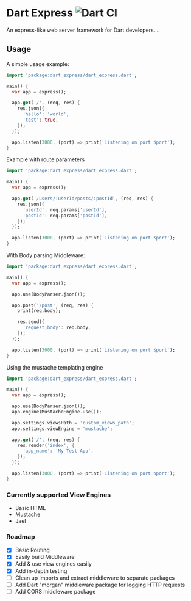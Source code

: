 # Dart Express ![Dart CI](https://github.com/deriegle/dart-express/workflows/Dart%20CI/badge.svg?branch=master)
An express-like web server framework for Dart developers. ..

## Usage

A simple usage example:

```dart
import 'package:dart_express/dart_express.dart';

main() {
  var app = express();

  app.get('/', (req, res) {
    res.json({
      'hello': 'world',
      'test': true,
    });
  });

  app.listen(3000, (port) => print('Listening on port $port');
}
```

Example with route parameters

```dart
import 'package:dart_express/dart_express.dart';

main() {
  var app = express();

  app.get('/users/:userId/posts/:postId', (req, res) {
    res.json({
      'userId': req.params['userId'],
      'postId': req.params['postId'],
    });
  });

  app.listen(3000, (port) => print('Listening on port $port');
}
```

With Body parsing Middleware:

```dart
import 'package:dart_express/dart_express.dart';

main() {
  var app = express();

  app.use(BodyParser.json());

  app.post('/post', (req, res) {
    print(req.body);

    res.send({
      'request_body': req.body,
    });
  });

  app.listen(3000, (port) => print('Listening on port $port');
}
```

Using the mustache templating engine

```dart
import 'package:dart_express/dart_express.dart';

main() {
  var app = express();

  app.use(BodyParser.json());
  app.engine(MustacheEngine.use());

  app.settings.viewsPath = 'custom_views_path';
  app.settings.viewEngine = 'mustache';

  app.get('/', (req, res) {
    res.render('index', {
      'app_name': 'My Test App',
    });
  });

  app.listen(3000, (port) => print('Listening on port $port');
}
```

### Currently supported View Engines

- Basic HTML
- Mustache
- Jael

### Roadmap

- [x] Basic Routing
- [x] Easily build Middleware
- [x] Add & use view engines easily
- [x] Add in-depth testing
- [ ] Clean up imports and extract middleware to separate packages
- [ ] Add Dart "morgan" middleware package for logging HTTP requests
- [ ] Add CORS middleware package
